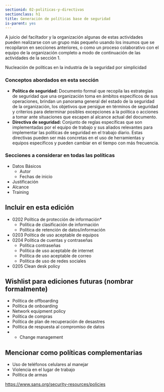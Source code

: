 ```yaml
---
sectionid: 02-politicas-y-directivas
sectionclass: h1
title: Generación de políticas base de seguridad
is-parent: yes
---
```

A juicio del faciltador y la organización algunas de estas actividades pueden realizarse con un grupo más pequeño usando los insumos que se recopilaron en secciones anteriores, o como un proceso colaborativo con el equipo de la organización completo a modo de continuación de las actividades de la sección 1.

Nucleación de políticas en la industria de la seguridad por simplicidad

### Conceptos abordados en esta sección
* **Política de seguridad:** Documento formal que recopila las estrategias de seguridad que una organización toma en ámbitos específicos de sus operaciones, brindan un panorama general del estado de la seguridad de la organización, los objetivos que persigue en términos de seguridad y criterios para determinar posibles excepciones a la política o acciones a tomar ante situaciones que escapen al alcance actual del documento.
* **Directiva de seguridad:** Conjunto de reglas específicas que son implementadas por el equipo de trabajo y sus aliados relevantes para implementar las políticas de seguridad en el trabajo diario. Estas directivas pueden ser más concretas en el uso de herramientas y equipos específicos y pueden cambiar en el tiempo con más frecuencia.

### Secciones a considerar en todas las políticas

* Datos Básicos
  * Autor
  * Fechas de inicio
* Justificación
* Alcance
* Training

## Incluir en esta edición
* 0202 Política de protección de información*
  * Política de clasificación de información
  * Política de retención de datos/información
* 0203 Política de uso aceptable de equipos
* 0204 Política de cuentas y contraseñas
  * Política contraseñas
  * Política de uso aceptable de internet
  * Política de uso aceptable de correo
  * Política de uso de redes sociales
* 0205 Clean desk policy

## Wishlist para ediciones futuras (nombrar formalmente)
* Política de offboarding
* Política de onboarding
* Network equipment policy
* Política de compras
* Política de plan de recuperación de desastres
* Política de respuesta al compromiso de datos
* * Change management

## Mencionar como políticas complementarias
* Uso de teléfonos celulares al manejar
* Violencia en el lugar de trabajo
* Política de armas



https://www.sans.org/security-resources/policies
